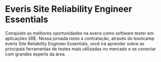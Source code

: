 # Everis Site Reliability Engineer Essentials
Conquiste as melhores oportunidades na everis como software tester em aplicações SRE.
 Nessa jornada rumo a contratação, através do bootcamp everis Site Reliability Engineer Essentials,
 você irá aprender sobre as principais ferramentas de testes mais utilizadas no mercado e se conectar com grandes experts da área.

